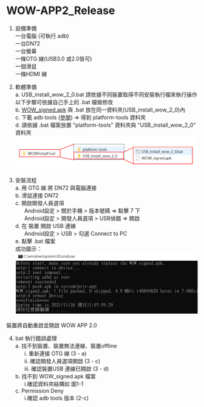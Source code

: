 # WOW-APP2_Release  
1. 設備準備  
一台電腦 (可執行 adb)  
一台DN72  
一台螢幕   
一條OTG 線(USB3.0 或2.0皆可)  
一個滑鼠  
一條HDMI 線  

2. 軟體準備  
a. USB_install_wow_2_0.bat 請依據不同裝置取得不同安裝執行檔來執行操作  
以下步驟可依據自己手上的 .bat 檔做修改  
b. [WOW_signed.apk](https://github.com/Space4mDev/WOW_APP2_Release) 與 .bat 放在同一資料夾(USB_install_wow_2_0)內  
c. 下載 adb tools ([參閱](https://hi-upchen.medium.com/%E5%A6%82%E4%BD%95%E5%9C%A8-win10-%E5%AE%89%E8%A3%9D-android-adb%E5%B7%A5%E5%85%B7-8546cb0b81ce)) => 得到 platform-tools 資料夾  
d. 請依據 .bat 檔案放置 "platform-tools" 資料夾與 "USB_install_wow_2_0" 資料夾  
![圖1-1](folderstructure.png)  
  
3. 安裝流程  
a. 用 OTG 線 將 DN72 與電腦連接  
b. 滑鼠連接 DN72  
c. 開啟開發人員選項  
&nbsp;&nbsp;&nbsp;&nbsp;&nbsp;&nbsp;Android設定 > 關於手機 > 版本號碼 => 點擊 7 下  
&nbsp;&nbsp;&nbsp;&nbsp;&nbsp;&nbsp;Android設定 > 開發人員選項 > USB偵錯 => 開啟  
d. 在 裝置 開啟 USB 連線   
&nbsp;&nbsp;&nbsp;&nbsp;&nbsp;&nbsp;Android設定 > USB > 勾選 Connect to PC   
e. 點擊 .bat 檔案  
成功圖示：  
![圖1-2](success.png)  
  
裝置將自動重啟並開啟 WOW APP 2.0  
  
4. bat 執行錯誤處理  
	a. 找不到裝置、裝置無法連線、裝置offline  
&nbsp;&nbsp;&nbsp;&nbsp;&nbsp;&nbsp;i. 重新連接 OTG 線 (3 - a)  
&nbsp;&nbsp;&nbsp;&nbsp;&nbsp;&nbsp;ii. 確認開發人員選項開啟 (3 - c)  
&nbsp;&nbsp;&nbsp;&nbsp;&nbsp;&nbsp;iii. 確認裝置USB 連線已開啟 (3 - d)  
	b. 找不到 WOW_signed.apk 檔案  
&nbsp;&nbsp;&nbsp;&nbsp;&nbsp;&nbsp;i.確認資料夾結構如 圖1-1  
	c. Permission Deny  
&nbsp;&nbsp;&nbsp;&nbsp;&nbsp;&nbsp;i.確認 adb tools 版本 (2-c)  
  
  
